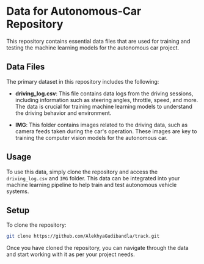 # Data for Autonomous-Car Repository

This repository contains essential data files that are used for training and testing the machine learning models for the autonomous car project.

## Data Files

The primary dataset in this repository includes the following:

- **driving_log.csv**: This file contains data logs from the driving sessions, including information such as steering angles, throttle, speed, and more. The data is crucial for training machine learning models to understand the driving behavior and environment.

- **IMG**: This folder contains images related to the driving data, such as camera feeds taken during the car's operation. These images are key to training the computer vision models for the autonomous car.

## Usage

To use this data, simply clone the repository and access the `driving_log.csv` and `IMG` folder. This data can be integrated into your machine learning pipeline to help train and test autonomous vehicle systems.

## Setup

To clone the repository:

```bash
git clone https://github.com/AlekhyaGudibandla/track.git
```

Once you have cloned the repository, you can navigate through the data and start working with it as per your project needs.
